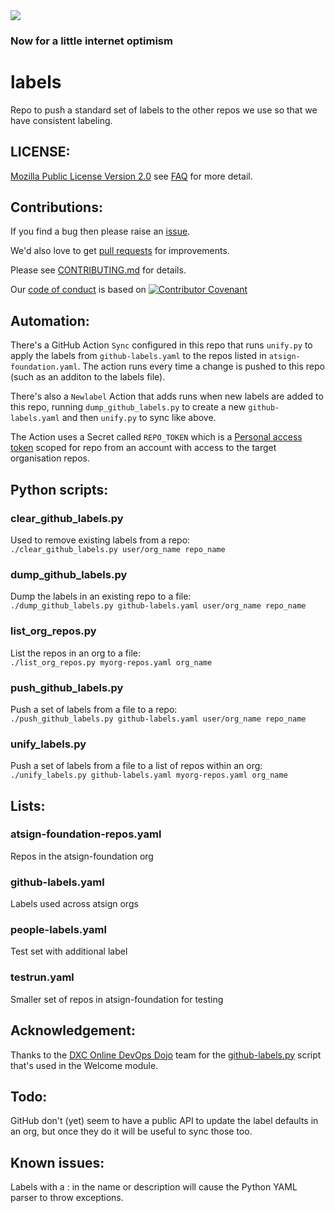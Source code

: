 <img src="https://atsign.dev/assets/img/@developersmall.png?sanitize=true">

### Now for a little internet optimism

# labels
Repo to push a standard set of labels to the other repos we use so that we have consistent labeling.

## LICENSE:

[Mozilla Public License Version 2.0](https://www.mozilla.org/en-US/MPL/2.0/) see [FAQ](https://www.mozilla.org/en-US/MPL/2.0/FAQ/) for more detail.

## Contributions:

If you find a bug then please raise an [issue](https://github.com/atsign-company/labels/issues).

We'd also love to get [pull requests](https://github.com/atsign-company/labels/pulls)
for improvements.

Please see [CONTRIBUTING.md](CONTRIBUTING.md) for details.

Our [code of conduct](code_of_conduct.md) is based on
[![Contributor Covenant](https://img.shields.io/badge/Contributor%20Covenant-2.0-4baaaa.svg)](code_of_conduct.md)

## Automation:

There's a GitHub Action `Sync` configured in this repo that runs `unify.py` to apply the labels from `github-labels.yaml` to the repos listed in `atsign-foundation.yaml`.
The action runs every time a change is pushed to this repo (such as an additon to the labels file).

There's also a `Newlabel` Action that adds runs when new labels are added to this repo, running `dump_github_labels.py` to create a new `github-labels.yaml`
and then `unify.py` to sync like above.

The Action uses a Secret called `REPO_TOKEN` which is a
[Personal access token](https://github.com/settings/tokens) scoped for repo
from an account with access to the target organisation repos.

## Python scripts:

### clear_github_labels.py

Used to remove existing labels from a repo:  
`./clear_github_labels.py user/org_name repo_name`

### dump_github_labels.py

Dump the labels in an existing repo to a file:  
`./dump_github_labels.py github-labels.yaml user/org_name repo_name`

### list_org_repos.py

List the repos in an org to a file:  
`./list_org_repos.py myorg-repos.yaml org_name`

### push_github_labels.py

Push a set of labels from a file to a repo:  
`./push_github_labels.py github-labels.yaml user/org_name repo_name`

### unify_labels.py

Push a set of labels from a file to a list of repos within an org:  
`./unify_labels.py github-labels.yaml myorg-repos.yaml org_name`

## Lists:

### atsign-foundation-repos.yaml

Repos in the atsign-foundation org

### github-labels.yaml

Labels used across atsign orgs

### people-labels.yaml

Test set with additional label

### testrun.yaml

Smaller set of repos in atsign-foundation for testing

## Acknowledgement:

Thanks to the [DXC Online DevOps Dojo](https://github.com/dxc-technology/online-devops-dojo) team for the [github-labels.py](https://github.com/dxc-technology/online-devops-dojo/blob/master/online-devops-dojo/welcome/assets/github-labels.py) script that's used in the Welcome module.

## Todo:

GitHub don't (yet) seem to have a public API to update the label defaults in an org, but once they do it will be useful to sync those too.

## Known issues:

Labels with a : in the name or description will cause the Python YAML parser to throw exceptions.
